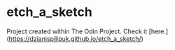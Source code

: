 # etch_a_sketch
Project created within The Odin Project. Check it [here.] (https://dzianispilipuk.github.io/etch_a_sketch/)
